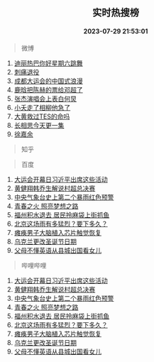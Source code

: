 <div align="center"><h2>实时热搜榜</h2><h4>2023-07-29 21:53:01</h4></div>

> 微博  

1. [迪丽热巴你好星期六跳舞](https://s.weibo.com/weibo?q=%23%E8%BF%AA%E4%B8%BD%E7%83%AD%E5%B7%B4%E4%BD%A0%E5%A5%BD%E6%98%9F%E6%9C%9F%E5%85%AD%E8%B7%B3%E8%88%9E%23&t=31&band_rank=1&Refer=top)<br />
2. [刺痛退役](https://s.weibo.com/weibo?q=%23%E5%88%BA%E7%97%9B%E9%80%80%E5%BD%B9%23&t=31&band_rank=2&Refer=top)<br />
3. [成都大运会的中国式浪漫](https://s.weibo.com/weibo?q=%23%E6%88%90%E9%83%BD%E5%A4%A7%E8%BF%90%E4%BC%9A%E7%9A%84%E4%B8%AD%E5%9B%BD%E5%BC%8F%E6%B5%AA%E6%BC%AB%23&t=31&band_rank=3&Refer=top)<br />
4. [鹿晗把陈赫的票给邓超了](https://s.weibo.com/weibo?q=%23%E9%B9%BF%E6%99%97%E6%8A%8A%E9%99%88%E8%B5%AB%E7%9A%84%E7%A5%A8%E7%BB%99%E9%82%93%E8%B6%85%E4%BA%86%23&t=31&band_rank=4&Refer=top)<br />
5. [张杰演唱会上表白何炅](https://s.weibo.com/weibo?q=%23%E5%BC%A0%E6%9D%B0%E6%BC%94%E5%94%B1%E4%BC%9A%E4%B8%8A%E8%A1%A8%E7%99%BD%E4%BD%95%E7%82%85%23&t=31&band_rank=5&Refer=top)<br />
6. [小夭走了相柳他急了](https://s.weibo.com/weibo?q=%23%E5%B0%8F%E5%A4%AD%E8%B5%B0%E4%BA%86%E7%9B%B8%E6%9F%B3%E4%BB%96%E6%80%A5%E4%BA%86%23&t=31&band_rank=6&Refer=top)<br />
7. [大黄救过TES的命吗](https://s.weibo.com/weibo?q=%E5%A4%A7%E9%BB%84%E6%95%91%E8%BF%87TES%E7%9A%84%E5%91%BD%E5%90%97&t=31&band_rank=7&Refer=top)<br />
8. [长相思今天更一集](https://s.weibo.com/weibo?q=%23%E9%95%BF%E7%9B%B8%E6%80%9D%E4%BB%8A%E5%A4%A9%E6%9B%B4%E4%B8%80%E9%9B%86%23&t=31&band_rank=8&Refer=top)<br />
9. [徐嘉余](https://s.weibo.com/weibo?q=%E5%BE%90%E5%98%89%E4%BD%99&t=31&band_rank=9&Refer=top)<br />

> 知乎  


> 百度  

1. [大运会开幕日习近平出席这些活动](https://www.baidu.com/s?wd=%E5%A4%A7%E8%BF%90%E4%BC%9A%E5%BC%80%E5%B9%95%E6%97%A5%E4%B9%A0%E8%BF%91%E5%B9%B3%E5%87%BA%E5%B8%AD%E8%BF%99%E4%BA%9B%E6%B4%BB%E5%8A%A8&sa=fyb_news&rsv_dl=fyb_news)<br />
2. [黄健翔韩乔生解说村超总决赛](https://www.baidu.com/s?wd=%E9%BB%84%E5%81%A5%E7%BF%94%E9%9F%A9%E4%B9%94%E7%94%9F%E8%A7%A3%E8%AF%B4%E6%9D%91%E8%B6%85%E6%80%BB%E5%86%B3%E8%B5%9B&sa=fyb_news&rsv_dl=fyb_news)<br />
3. [中央气象台史上第二个暴雨红色预警](https://www.baidu.com/s?wd=%E4%B8%AD%E5%A4%AE%E6%B0%94%E8%B1%A1%E5%8F%B0%E5%8F%B2%E4%B8%8A%E7%AC%AC%E4%BA%8C%E4%B8%AA%E6%9A%B4%E9%9B%A8%E7%BA%A2%E8%89%B2%E9%A2%84%E8%AD%A6&sa=fyb_news&rsv_dl=fyb_news)<br />
4. [青春之火 照亮梦想之路](https://www.baidu.com/s?wd=%E9%9D%92%E6%98%A5%E4%B9%8B%E7%81%AB+%E7%85%A7%E4%BA%AE%E6%A2%A6%E6%83%B3%E4%B9%8B%E8%B7%AF&sa=fyb_news&rsv_dl=fyb_news)<br />
5. [福州积水退去 居民拎麻袋上街抓鱼](https://www.baidu.com/s?wd=%E7%A6%8F%E5%B7%9E%E7%A7%AF%E6%B0%B4%E9%80%80%E5%8E%BB+%E5%B1%85%E6%B0%91%E6%8B%8E%E9%BA%BB%E8%A2%8B%E4%B8%8A%E8%A1%97%E6%8A%93%E9%B1%BC&sa=fyb_news&rsv_dl=fyb_news)<br />
6. [北京这场雨有多猛烈？要下多久？](https://www.baidu.com/s?wd=%E5%8C%97%E4%BA%AC%E8%BF%99%E5%9C%BA%E9%9B%A8%E6%9C%89%E5%A4%9A%E7%8C%9B%E7%83%88%EF%BC%9F%E8%A6%81%E4%B8%8B%E5%A4%9A%E4%B9%85%EF%BC%9F&sa=fyb_news&rsv_dl=fyb_news)<br />
7. [瘫痪男子大脑植入芯片触觉恢复](https://www.baidu.com/s?wd=%E7%98%AB%E7%97%AA%E7%94%B7%E5%AD%90%E5%A4%A7%E8%84%91%E6%A4%8D%E5%85%A5%E8%8A%AF%E7%89%87%E8%A7%A6%E8%A7%89%E6%81%A2%E5%A4%8D&sa=fyb_news&rsv_dl=fyb_news)<br />
8. [乌克兰更改圣诞节日期](https://www.baidu.com/s?wd=%E4%B9%8C%E5%85%8B%E5%85%B0%E6%9B%B4%E6%94%B9%E5%9C%A3%E8%AF%9E%E8%8A%82%E6%97%A5%E6%9C%9F&sa=fyb_news&rsv_dl=fyb_news)<br />
9. [父母不懂英语从县城出国看女儿](https://www.baidu.com/s?wd=%E7%88%B6%E6%AF%8D%E4%B8%8D%E6%87%82%E8%8B%B1%E8%AF%AD%E4%BB%8E%E5%8E%BF%E5%9F%8E%E5%87%BA%E5%9B%BD%E7%9C%8B%E5%A5%B3%E5%84%BF&sa=fyb_news&rsv_dl=fyb_news)<br />

> 哔哩哔哩  

1. [大运会开幕日习近平出席这些活动](https://www.baidu.com/s?wd=%E5%A4%A7%E8%BF%90%E4%BC%9A%E5%BC%80%E5%B9%95%E6%97%A5%E4%B9%A0%E8%BF%91%E5%B9%B3%E5%87%BA%E5%B8%AD%E8%BF%99%E4%BA%9B%E6%B4%BB%E5%8A%A8&sa=fyb_news&rsv_dl=fyb_news)<br />
2. [黄健翔韩乔生解说村超总决赛](https://www.baidu.com/s?wd=%E9%BB%84%E5%81%A5%E7%BF%94%E9%9F%A9%E4%B9%94%E7%94%9F%E8%A7%A3%E8%AF%B4%E6%9D%91%E8%B6%85%E6%80%BB%E5%86%B3%E8%B5%9B&sa=fyb_news&rsv_dl=fyb_news)<br />
3. [中央气象台史上第二个暴雨红色预警](https://www.baidu.com/s?wd=%E4%B8%AD%E5%A4%AE%E6%B0%94%E8%B1%A1%E5%8F%B0%E5%8F%B2%E4%B8%8A%E7%AC%AC%E4%BA%8C%E4%B8%AA%E6%9A%B4%E9%9B%A8%E7%BA%A2%E8%89%B2%E9%A2%84%E8%AD%A6&sa=fyb_news&rsv_dl=fyb_news)<br />
4. [青春之火 照亮梦想之路](https://www.baidu.com/s?wd=%E9%9D%92%E6%98%A5%E4%B9%8B%E7%81%AB+%E7%85%A7%E4%BA%AE%E6%A2%A6%E6%83%B3%E4%B9%8B%E8%B7%AF&sa=fyb_news&rsv_dl=fyb_news)<br />
5. [福州积水退去 居民拎麻袋上街抓鱼](https://www.baidu.com/s?wd=%E7%A6%8F%E5%B7%9E%E7%A7%AF%E6%B0%B4%E9%80%80%E5%8E%BB+%E5%B1%85%E6%B0%91%E6%8B%8E%E9%BA%BB%E8%A2%8B%E4%B8%8A%E8%A1%97%E6%8A%93%E9%B1%BC&sa=fyb_news&rsv_dl=fyb_news)<br />
6. [北京这场雨有多猛烈？要下多久？](https://www.baidu.com/s?wd=%E5%8C%97%E4%BA%AC%E8%BF%99%E5%9C%BA%E9%9B%A8%E6%9C%89%E5%A4%9A%E7%8C%9B%E7%83%88%EF%BC%9F%E8%A6%81%E4%B8%8B%E5%A4%9A%E4%B9%85%EF%BC%9F&sa=fyb_news&rsv_dl=fyb_news)<br />
7. [瘫痪男子大脑植入芯片触觉恢复](https://www.baidu.com/s?wd=%E7%98%AB%E7%97%AA%E7%94%B7%E5%AD%90%E5%A4%A7%E8%84%91%E6%A4%8D%E5%85%A5%E8%8A%AF%E7%89%87%E8%A7%A6%E8%A7%89%E6%81%A2%E5%A4%8D&sa=fyb_news&rsv_dl=fyb_news)<br />
8. [乌克兰更改圣诞节日期](https://www.baidu.com/s?wd=%E4%B9%8C%E5%85%8B%E5%85%B0%E6%9B%B4%E6%94%B9%E5%9C%A3%E8%AF%9E%E8%8A%82%E6%97%A5%E6%9C%9F&sa=fyb_news&rsv_dl=fyb_news)<br />
9. [父母不懂英语从县城出国看女儿](https://www.baidu.com/s?wd=%E7%88%B6%E6%AF%8D%E4%B8%8D%E6%87%82%E8%8B%B1%E8%AF%AD%E4%BB%8E%E5%8E%BF%E5%9F%8E%E5%87%BA%E5%9B%BD%E7%9C%8B%E5%A5%B3%E5%84%BF&sa=fyb_news&rsv_dl=fyb_news)<br />

